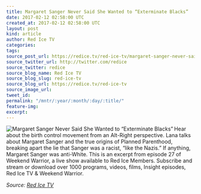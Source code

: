 ```yaml
---
title: Margaret Sanger Never Said She Wanted to “Exterminate Blacks”
date: 2017-02-12 02:58:00 UTC
created_at: 2017-02-12 02:58:00 UTC
layout: post
kind: article
author: Red Ice TV
categories: 
tags: 
source_post_url: https://redice.tv/red-ice-tv/margaret-sanger-never-said-she-wanted-to-exterminate-blacks
source_twitter_url: http://twitter.com/redice
source_twitter: redice
source_blog_name: Red Ice TV
source_blog_slug: red-ice-tv
source_blog_url: https://redice.tv/red-ice-tv
source_image_url: 
tweet_id: 
permalink: "/mntr/:year/:month/:day/:title/"
feature-img: 
excerpt: 
---
```

<img align="left" alt="Margaret Sanger Never Said She Wanted to “Exterminate Blacks”" src="https://rdice.net/a/c/t/17/Margaret-Sanger-Never-Said-She-Wanted-to-Exterminate-Blacks.9cd7b47f.jpg"> Hear about the birth control movement from an Alt-Right perspective. Lana talks about Margaret Sanger and the true origins of Planned Parenthood, breaking apart the lie that Sanger was a racist, “like the Nazis.” If anything, Margaret Sanger was anti-White.
This is an excerpt from episode 27 of Weekend Warrior, a live show available to Red Ice Members.
Subscribe and stream or download over 1000 programs, videos, films, Insight episodes, Red Ice TV &amp; Weekend Warrior.<div class="">
    <i>Source: <a href="https://redice.tv/red-ice-tv">Red Ice TV</a></i>
</div>
